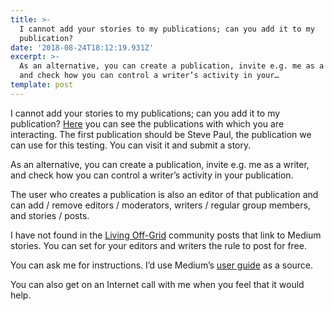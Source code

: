 ```yaml
---
title: >-
  I cannot add your stories to my publications; can you add it to my
  publication?
date: '2018-08-24T18:12:19.931Z'
excerpt: >-
  As an alternative, you can create a publication, invite e.g. me as a writer,
  and check how you can control a writer’s activity in your…
template: post
---
```

I cannot add your stories to my publications; can you add it to my publication? [Here](https://medium.com/me/publications) you can see the publications with which you are interacting. The first publication should be Steve Paul, the publication we can use for this testing. You can visit it and submit a story.

As an alternative, you can create a publication, invite e.g. me as a writer, and check how you can control a writer’s activity in your publication.

The user who creates a publication is also an editor of that publication and can add / remove editors / moderators, writers / regular group members, and stories / posts.

I have not found in the [Living Off-Grid](https://plus.google.com/communities/112158916958848521799/s/medium) community posts that link to Medium stories. You can set for your editors and writers the rule to post for free.

You can ask me for instructions. I’d use Medium’s [user guide](https://help.medium.com/hc/en-us) as a source.

You can also get on an Internet call with me when you feel that it would help.
